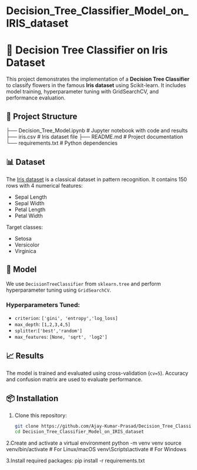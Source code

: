 # Decision_Tree_Classifier_Model_on_IRIS_dataset

# 🌸 Decision Tree Classifier on Iris Dataset

This project demonstrates the implementation of a **Decision Tree Classifier** to classify flowers in the famous **Iris dataset** using Scikit-learn. It includes model training, hyperparameter tuning with GridSearchCV, and performance evaluation.

## 📂 Project Structure

├── Decision_Tree_Model.ipynb # Jupyter notebook with code and results
├── iris.csv # Iris dataset file
├── README.md # Project documentation
└── requirements.txt # Python dependencies


## 📊 Dataset

The [Iris dataset](https://www.kaggle.com/datasets/arshid/iris-flower-dataset) is a classical dataset in pattern recognition. It contains 150 rows with 4 numerical features:

- Sepal Length
- Sepal Width
- Petal Length
- Petal Width

Target classes:
- Setosa
- Versicolor
- Virginica

## 🚀 Model

We use `DecisionTreeClassifier` from `sklearn.tree` and perform hyperparameter tuning using `GridSearchCV`.

### Hyperparameters Tuned:

- `criterion`: `['gini', 'entropy','log_loss]`
- `max_depth`: `[1,2,3,4,5]`
- `splitter`:`['best','random']`
- `max_features`: `[None, 'sqrt', 'log2']`

## 📈 Results

The model is trained and evaluated using cross-validation (`cv=5`). Accuracy and confusion matrix are used to evaluate performance.

## 📦 Installation

1. Clone this repository:
   ```bash
   git clone https://github.com/Ajay-Kumar-Prasad/Decision_Tree_Classifier_Model_on_IRIS_dataset.git
   cd Decision_Tree_Classifier_Model_on_IRIS_dataset

2.Create and activate a virtual environment 
    python -m venv venv
    source venv/bin/activate   # For Linux/macOS
    venv\Scripts\activate      # For Windows

3.Install required packages:
    pip install -r requirements.txt

